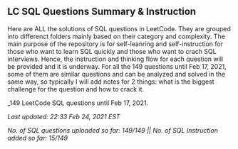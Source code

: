 LC SQL Questions Summary & Instruction
------------------------------------------------------------------
Here are ALL the solutions of SQL questions in LeetCode. They are grouped into differenct folders mainly based on their category and complexity.
The main purpose of the repository is for self-leanring and self-instruction for those who want to learn SQL quickly and those who want to crach SQL interviews.
Hence, the instruction and thinking flow for each question will be provided and it is underway. For all the 149 questions until Feb 17, 2021, some of them are similar questions and can be analyzed and solved in the same way, so typically I will add notes for 2 things: what is the biggest challenge for the question and how to crack it. 

_149 LeetCode SQL questions until Feb 17, 2021.

_Last updated: 22:33 Feb 24, 2021 EST_

_No. of SQL questions uploaded so far: 149/149 || No. of SQL Instruction added so far: 15/149_
